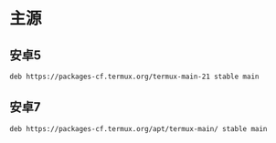 # 主源

## 安卓5
```bash
deb https://packages-cf.termux.org/termux-main-21 stable main
```

## 安卓7
```bash
deb https://packages-cf.termux.org/apt/termux-main/ stable main
```